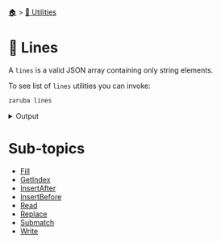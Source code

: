 <!--startTocHeader-->
[🏠](../../README.md) > [🔧 Utilities](../README.md)
# 🚈 Lines
<!--endTocHeader-->

A `lines` is a valid JSON array containing only string elements.

To see list of `lines` utilities you can invoke:

<!--startCode-->
```bash
zaruba lines
```
 
<details>
<summary>Output</summary>
 
```````
Lines manipulation utilities

Usage:
  zaruba lines [command]

Available Commands:
  fill         Insert suplements to lines if patterns is not found
  getIndex     Return index of matching the pattern
  insertAfter  Insert newLine after lines[index]
  insertBefore Insert newLine before lines[index]
  read         Read lines from file
  replace      Replace lines[index] with replacements
  submatch     Return submatch matching the pattern
  write        Write list to file

Flags:
  -h, --help   help for lines

Use "zaruba lines [command] --help" for more information about a command.
```````
</details>
<!--endCode-->

<!--startTocSubTopic-->
# Sub-topics
* [Fill](fill.md)
* [GetIndex](getindex.md)
* [InsertAfter](insertafter.md)
* [InsertBefore](insertbefore.md)
* [Read](read.md)
* [Replace](replace.md)
* [Submatch](submatch.md)
* [Write](write.md)
<!--endTocSubTopic-->